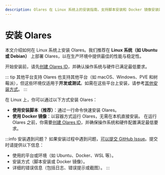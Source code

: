 ```yaml
---
description: Olares 在 Linux 系统上的安装指南，支持脚本安装和 Docker 镜像安装两种方式。
---
```

# 安装 Olares

本文介绍如何在 Linux 系统上安装 Olares。我们推荐在 **Linux 系统（如 Ubuntu 或 Debian）** 上部署 Olares，以在生产环境中提供最佳的性能与稳定性。

开始安装前，请先[创建 Olares ID](create-olares-id.md)，并确认操作系统与硬件已满足最低要求。

::: tip 其他平台支持
Olares 也支持其他平台（如 macOS、Windows、PVE 和树莓派），但这些环境仅适用于**开发或测试**。如需在这些平台上安装，请参考[其他安装方式](/developer/install/additional-installations.md)。
:::

在 Linux 上，你可以通过以下方式安装 Olares：

- **使用安装脚本（推荐）**：通过一行命令快速安装 Olares。
- **使用 Docker 镜像**：以容器方式运行 Olares，无需在本机直接安装。
在运行 Olares 之前，你需要[创建 Olares ID](create-olares-id.md)，并确保操作系统和硬件配置满足最低要求。

:::info 安装遇到问题？
如果安装过程中遇到问题，[可以提交 GitHub Issue](https://github.com/beclab/Olares/issues/new)。提交时请提供以下信息：
- 使用的平台或环境（如 Ubuntu、Docker、WSL 等）。
- 安装方式（脚本安装或 Docker 镜像）。
- 详细的错误信息（包括日志、错误提示或截图）。
:::
